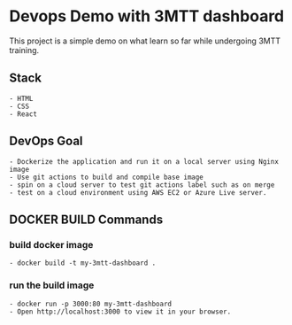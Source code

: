 # Devops Demo with 3MTT dashboard

This project is a simple demo on what learn so far while undergoing 3MTT training. 

## Stack
    - HTML
    - CSS
    - React

## DevOps Goal

    - Dockerize the application and run it on a local server using Nginx image
    - Use git actions to build and compile base image
    - spin on a cloud server to test git actions label such as on merge
    - test on a cloud environment using AWS EC2 or Azure Live server.

## DOCKER BUILD Commands
### build docker image
    - docker build -t my-3mtt-dashboard .

### run the build image
    - docker run -p 3000:80 my-3mtt-dashboard
    - Open http://localhost:3000 to view it in your browser.
    
